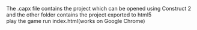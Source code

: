 The .capx file contains the project which can be opened using Construct 2 and the other folder contains the project exported to html5 </br> 
play the game run index.html(works on Google Chrome)
